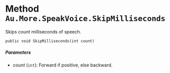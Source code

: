 # Method `Au.More.SpeakVoice.SkipMilliseconds`

Skips *count* milliseconds of speech.

```
public void SkipMilliseconds(int count)
```

##### Parameters

- *count*  (`int`):
    Forward if positive, else backward.